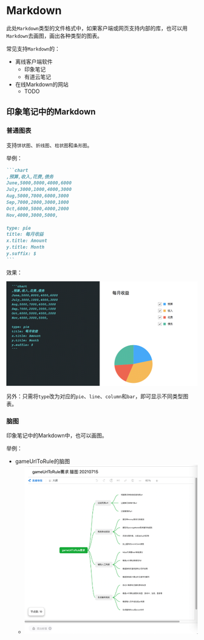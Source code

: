 # Markdown

此处`Markdown`类型的文件格式中，如果客户端或网页支持内部的库，也可以用`Markdown`去画图，画出各种类型的图表。

常见支持`Markdown`的：

* 离线客户端软件
  * 印象笔记
  * 有道云笔记
* 在线Markdown的网站
  * TODO

## 印象笔记中的Markdown

### 普通图表

支持`饼状图`、`折线图`、`柱状图`和`条形图`。

举例：

``````markdown
```chart
,预算,收入,花费,债务
June,5000,8000,4000,6000
July,3000,1000,4000,3000
Aug,5000,7000,6000,3000
Sep,7000,2000,3000,1000
Oct,6000,5000,4000,2000
Nov,4000,3000,5000,

type: pie
title: 每月收益
x.title: Amount
y.title: Month
y.suffix: $
```
``````

效果：

![evernote_markdown_mermaid_chart](../../../assets/img/evernote_markdown_mermaid_chart.png)

另外：只需将`type`改为对应的`pie`、`line`、`column`和`bar`，即可显示不同类型图表。

### 脑图

印象笔记中的Markdown中，也可以画图。

举例：

* gameUrlToRule的脑图
  * ![evernote_markdown_mindmap_gameurltorule](../../../assets/img/evernote_markdown_mindmap_gameurltorule.png)
